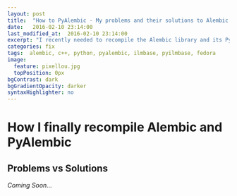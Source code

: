 ```yaml
---
layout: post
title:  "How to PyAlembic - My problems and their solutions to Alembic Python bindings"
date:   2016-02-10 23:14:00
last_modified_at:  2016-02-10 23:14:00
excerpt: "I recently needed to recompile the Alembic library and its Python version, under Fedora at work, and encountered several issues I finally overcame. So I thought about sharing it..."
categories: fix
tags:  alembic, c++, python, pyalembic, ilmbase, pyilmbase, fedora
image:
  feature: pixellou.jpg
  topPosition: 0px
bgContrast: dark
bgGradientOpacity: darker
syntaxHighlighter: no
---
```


How I finally recompile Alembic and PyAlembic
===================



Problems vs Solutions
---------------------

*Coming Soon...*
